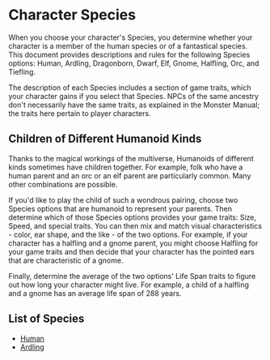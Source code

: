 # Character Species

When you choose your character's Species, you determine whether your character is a member of the human species or of a fantastical species.
This document provides descriptions and rules for the following Species options: Human, Ardling, Dragonborn, Dwarf, Elf, Gnome, Halfling, Orc, and Tiefling.

The description of each Species includes a section of game traits, which your character gains if you select that Species.
NPCs of the same ancestry don't necessarily have the same traits, as explained in the Monster Manual; the traits here pertain to player characters.

## Children of Different Humanoid Kinds

Thanks to the magical workings of the multiverse, Humanoids of different kinds sometimes have children together.
For example, folk who have a human parent and an orc or an elf parent are particularly common.
Many other combinations are possible.

If you'd like to play the child of such a wondrous pairing, choose two Species options that are humanoid to represent your parents.
Then determine which of those Species options provides your game traits: Size, Speed, and special traits.
You can then mix and match visual characteristics - color, ear shape, and the like - of the two options.
For example, if your character has a halfling and a gnome parent, you might choose Halfling for your game traits and then decide that your character has the pointed ears that are characteristic of a gnome.

Finally, determine the average of the two options' Life Span traits to figure out how long your character might live.
For example, a child of a halfling and a gnome has an average life span of 288 years.

## List of Species

- [Human](Human.md)
- [Ardling](Ardling.md)
